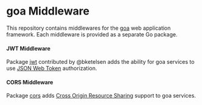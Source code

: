 # goa Middleware

This repository contains middlewares for the [goa](http://goa.design) web application framework.
Each middleware is provided as a separate Go package.

#### JWT Middleware

Package [jwt](https://godoc.org/github.com/raphael/goa-middleware/jwt) contributed by @bketelsen
adds the ability for goa services to use [JSON Web Token](http://jwt.io/) authorization.

#### CORS Middleware

Package [cors](https://godoc.org/github.com/raphael/goa-middleware/cors) adds
[Cross Origin Resource Sharing](https://en.wikipedia.org/wiki/Cross-origin_resource_sharing) support
to goa services.

